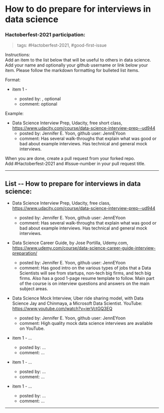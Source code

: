 # How to do prepare for interviews in data science  


### Hactoberfest-2021 participation:

> tags:  \#Hactoberfest-2021, \#good-first-issue  

Instructions:  
Add an item to the list below that will be useful to others in data science.  Add your name and optionally your github username or link below your item.  Please follow the markdown formatting for bulleted list items.  

Format:  
  * item 1 - <resource name and link> 
      - posted by: <your name>, optional <github username or link>    
      - comment: optional <what you found useful about the resource>  


Example:  
  * Data Science Interview Prep, Udacity, free short class, https://www.udacity.com/course/data-science-interview-prep--ud944  
      - posted by: Jennifer E. Yoon, github user: JennEYoon  
      - comment: Has several walk-throughs that explain what was good or bad about example interviews. Has technical and general mock interviews.  

When you are done, create a pull request from your forked repo.  
Add #Hactoberfest-2021 and #Issue-number in your pull request title.  


-----  

## List -- How to prepare for interviews in data science: 


  * Data Science Interview Prep, Udacity, free class, https://www.udacity.com/course/data-science-interview-prep--ud944  
      - posted by: Jennifer E. Yoon, github user: JennEYoon  
      - comment: Has several walk-throughs that explain what was good or bad about example interviews. Has technical and general mock interviews.  


  * Data Science Career Guide, by Jose Portilla, Udemy.com, https://www.udemy.com/course/data-science-career-guide-interview-preparation/  
      - posted by: Jennifer E. Yoon, github user: JennEYoon      
      - comment: Has good intro on the various types of jobs that a Data Scientists will see from startups, non-tech big firms, and tech big firms. Also has a good 1-page resume template to follow.  Main part of the course is on interview questions and answers on the main subject areas.  


  * Data Science Mock Interview, Uber ride sharing model, with Data Science Jay and Chinmaya, a Microsoft Data Scientist. YouTube: https://www.youtube.com/watch?v=ierVctGQ3EQ   
      - posted by: Jennifer E. Yoon, github user: JennEYoon   
      - comment: High quality mock data science interviews are available on YouTube.    


  * item 1 - ... 
      - posted by: ...    
      - comment: ...  


  * item 1 - ... 
      - posted by: ...    
      - comment: ...  


  * item 1 - ... 
      - posted by: ...    
      - comment: ...   







-----  
<eof> 